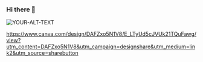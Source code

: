 ### Hi there 👋

<picture>

 <img alt="YOUR-ALT-TEXT" src="https://www.canva.com/design/DAFZxo5N1V8/E_LTyUd5cJVUk21TQuFawg/view?utm_content=DAFZxo5N1V8&utm_campaign=designshare&utm_medium=link2&utm_source=sharebutton">
</picture>


https://www.canva.com/design/DAFZxo5N1V8/E_LTyUd5cJVUk21TQuFawg/view?utm_content=DAFZxo5N1V8&utm_campaign=designshare&utm_medium=link2&utm_source=sharebutton

<!--
**MuhannadSayed/MuhannadSayed** is a ✨ _special_ ✨ repository because its `README.md` (this file) appears on your GitHub profile.

Here are some ideas to get you started:

- 🔭 I’m currently working on ...
- 🌱 I’m currently learning ...
- 👯 I’m looking to collaborate on ...
- 🤔 I’m looking for help with ...
- 💬 Ask me about ...
- 📫 How to reach me: ...
- 😄 Pronouns: ...
- ⚡ Fun fact: ...
-->
